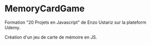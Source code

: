 # MemoryCardGame
Formation "20 Projets en Javascript" de Enzo Ustariz sur la plateform Udemy.

Création d'un jeu de carte de mémoire en JS.
